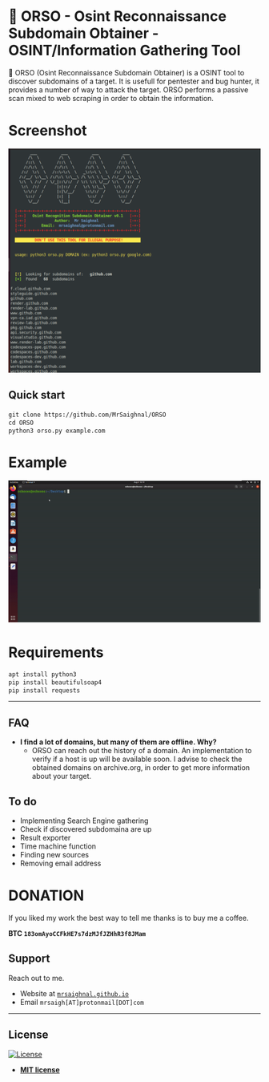 # 🐻 ORSO - Osint Reconnaissance Subdomain Obtainer - OSINT/Information Gathering Tool

🐻 ORSO (Osint Reconnaissance Subdomain Obtainer) is a OSINT tool to discover subdomains of a target. It is usefull for pentester and bug hunter, it provides a number of way to attack the target. ORSO performs a passive scan mixed to web scraping in order to obtain the information.

# Screenshot

![](https://github.com/MrSaighnal/ORSO/blob/master/images/screen.png)

## Quick start

```
git clone https://github.com/MrSaighnal/ORSO
cd ORSO
python3 orso.py example.com
```
# Example

![](https://github.com/MrSaighnal/ORSO/blob/master/images/usage.gif)

# Requirements

```
apt install python3
pip install beautifulsoap4
pip install requests
```

---

## FAQ

- **I find a lot of domains, but many of them are offline. Why?**
    - ORSO can reach out the history of a domain. An implementation to verify if a host is up will be available soon. I advise to check the obtained domains on archive.org, in order to get more information about your target.



## To do

- Implementing Search Engine gathering
- Check if discovered subdomaina are up
- Result exporter
- Time machine function
- Finding new sources
- Removing email address

# DONATION

If you liked my work the best way to tell me thanks is to buy me a coffee.

**BTC `183omAyoCCFkHE7s7dzMJfJZHhR3f8JMam`**

## Support

Reach out to me.

- Website at <a href="http://mrsaigh@github.io" target="_blank">`mrsaighnal.github.io`</a>
- Email `mrsaigh[AT]protonmail[DOT]com`

---

## License

[![License](http://img.shields.io/:license-mit-blue.svg?style=flat-square)](http://badges.mit-license.org)

- **[MIT license](http://opensource.org/licenses/mit-license.php)**

